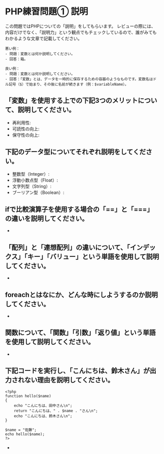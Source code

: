 # PHP練習問題① 説明
この問題ではPHPについての「説明」をしてもらいます。
レビューの際には、内容だけでなく、「説明力」という観点でもチェックしているので、誰がみてもわかるような文章で記載してください。

```
悪い例：
- 問題：変数とは何か説明してください。
- 回答：箱。

良い例：
- 問題：変数とは何か説明してください。
- 回答：「変数」とは、データを一時的に保存するための容器のようなものです。変数名はドル記号（$）で始まり、その後に名前が続きます（例：$variableName）。
```

## 「変数」を使用する上での下記3つのメリットについて、説明してください。
- 再利用性: 
- 可読性の向上: 
- 保守性の向上: 

## 下記のデータ型についてそれぞれ説明をしてください。
- 整数型（Integer）: 
- 浮動小数点型（Float）: 
- 文字列型（String）: 
- ブーリアン型（Boolean）: 

## ifで比較演算子を使用する場合の「==」と「===」の違いを説明してください。
- 

## 「配列」と「連想配列」の違いについて、「インデックス」「キー」「バリュー」という単語を使用して説明してください。
- 

## foreachとはなにか、どんな時にしようするのか説明してください。
- 

## 関数について、「関数」「引数」「返り値」という単語を使用して説明してください。
- 

## 下記コードを実行し、「こんにちは、鈴木さん」が出力されない理由を説明してください。
```
<?php
function hello($name)
{
    echo "こんにちは、田中さん\n";
    return "こんにちは、" . $name . "さん\n";
    echo "こんにちは、鈴木さん\n";
}

$name = "佐藤";
echo hello($name);
?>
```
- 
